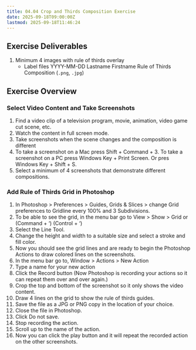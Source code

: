 ```yaml
---
title: 04.04 Crop and Thirds Composition Exercise
date: 2025-09-18T09:00:00Z
lastmod: 2025-09-18T11:46:24
---
```


## Exercise Deliverables

1. Minimum 4 images with rule of thirds overlay
   - Label files YYYY-MM-DD Lastname Firstname Rule of Thirds Composition (`.png`, `.jpg`)

## Exercise Overview

### Select Video Content and Take Screenshots

1. Find a video clip of a television program, movie, animation, video game cut scene, etc.
2. Watch the content in full screen mode.
3. Take screenshots when the scene changes and the composition is different
4. To take a screenshot on a Mac press Shift + Command + 3. To take a screenshot on a PC press Windows Key + Print Screen. Or pres Windows Key + Shift + S.
5. Select a minimum of 4 screenshots that demonstrate different compositions.

### Add Rule of Thirds Grid in Photoshop

1. In Photoshop > Preferences > Guides, Grids & Slices > change Grid preferences to Gridline every 100% and 3 Subdivisions.
2. To be able to see the grid, in the menu bar go to View > Show > Grid or (Command + ‘) (Control + ‘)
3. Select the Line Tool.
4. Change the height and width to a suitable size and select a stroke and fill color.
5. Now you should see the grid lines and are ready to begin the Photoshop Actions to draw colored lines on the screenshots.
6. In the menu bar go to, Window > Actions > New Action
7. Type a name for your new action
8. Click the Record button (Now Photoshop is recording your actions so it can repeat them over and over again.)
9. Crop the top and bottom of the screenshot so it only shows the video content.
10. Draw 4 lines on the grid to show the rule of thirds guides.
11. Save the file as a JPG or PNG copy in the location of your choice.
12. Close the file in Photoshop.
13. Click Do not save.
14. Stop recording the action.
15. Scroll up to the name of the action.
16. Now you can click the play button and it will repeat the recorded action on the other screenshots.
